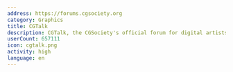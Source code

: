 ```yaml
---
address: https://forums.cgsociety.org
category: Graphics
title: CGTalk
description: CGTalk, the CGSociety's official forum for digital artists
userCount: 657111
icon: cgtalk.png
activity: high
language: en
---
```

